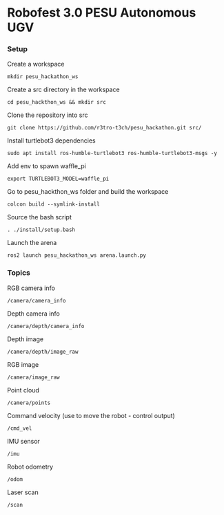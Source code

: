 # Robofest 3.0 PESU Autonomous UGV

### Setup

Create a workspace 

`mkdir pesu_hackathon_ws`

Create a src directory in the workspace 

`cd pesu_hackthon_ws && mkdir src`

Clone the repository into src

`git clone https://github.com/r3tro-t3ch/pesu_hackathon.git src/`

Install turtlebot3 dependencies

`sudo apt install ros-humble-turtlebot3 ros-humble-turtlebot3-msgs -y`


Add env to spawn waffle_pi

`export TURTLEBOT3_MODEL=waffle_pi`

Go to pesu_hackthon_ws folder and build the workspace

`colcon build --symlink-install`

Source the bash script

`. ./install/setup.bash`

Launch the arena

`ros2 launch pesu_hackathon_ws arena.launch.py`

### Topics

RGB camera info

`/camera/camera_info`

Depth camera info

`/camera/depth/camera_info`

Depth image

`/camera/depth/image_raw`

RGB image

`/camera/image_raw`

Point cloud

`/camera/points`

Command velocity (use to move the robot - control output)

`/cmd_vel`

IMU sensor

`/imu`

Robot odometry

`/odom`

Laser scan

`/scan`

